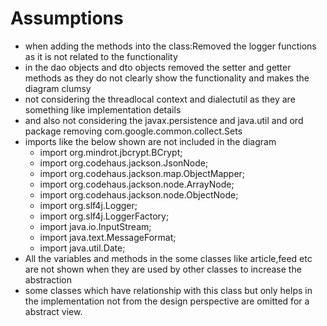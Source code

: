 # Assumptions
- when adding the methods into the class:Removed the logger functions as it is not related to the functionality
- in the dao objects and dto objects removed the setter and getter methods as they do not clearly show the functionality and makes the diagram clumsy
- not considering the threadlocal context and dialectutil as they are something like implementation details 
- and also not considering the javax.persistence and java.util and ord package 
removing com.google.common.collect.Sets
- imports like the below shown are not included in the diagram
  - import org.mindrot.jbcrypt.BCrypt;
  - import org.codehaus.jackson.JsonNode;
  - import org.codehaus.jackson.map.ObjectMapper;
  - import org.codehaus.jackson.node.ArrayNode;
  - import org.codehaus.jackson.node.ObjectNode;
  - import org.slf4j.Logger;
  - import org.slf4j.LoggerFactory;
  - import java.io.InputStream;
  - import java.text.MessageFormat;
  - import java.util.Date;
- All the variables and methods in the some classes like article,feed etc are not shown when they are used by other classes to increase the abstraction
- some classes which have relationship with this class but only helps in the implementation not from the design perspective are omitted for a abstract view.

